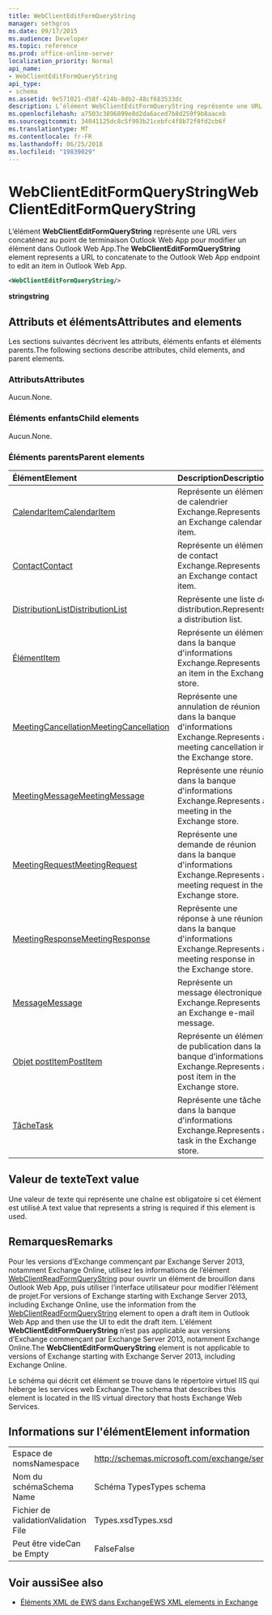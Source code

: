 ```yaml
---
title: WebClientEditFormQueryString
manager: sethgros
ms.date: 09/17/2015
ms.audience: Developer
ms.topic: reference
ms.prod: office-online-server
localization_priority: Normal
api_name:
- WebClientEditFormQueryString
api_type:
- schema
ms.assetid: 9e571021-d58f-424b-8db2-48cf683533dc
description: L’élément WebClientEditFormQueryString représente une URL vers concaténez au point de terminaison Outlook Web App pour modifier un élément dans Outlook Web App.
ms.openlocfilehash: a7503c3896899e8d2da6aced7b8d259f9b8aaceb
ms.sourcegitcommit: 34041125dc8c5f993b21cebfc4f8b72f0fd2cb6f
ms.translationtype: MT
ms.contentlocale: fr-FR
ms.lasthandoff: 06/25/2018
ms.locfileid: "19839029"
---
```

# <a name="webclienteditformquerystring"></a><span data-ttu-id="c37db-103">WebClientEditFormQueryString</span><span class="sxs-lookup"><span data-stu-id="c37db-103">WebClientEditFormQueryString</span></span>

<span data-ttu-id="c37db-104">L’élément **WebClientEditFormQueryString** représente une URL vers concaténez au point de terminaison Outlook Web App pour modifier un élément dans Outlook Web App.</span><span class="sxs-lookup"><span data-stu-id="c37db-104">The **WebClientEditFormQueryString** element represents a URL to concatenate to the Outlook Web App endpoint to edit an item in Outlook Web App.</span></span> 
  
```XML
<WebClientEditFormQueryString/>
```

 <span data-ttu-id="c37db-105">**string**</span><span class="sxs-lookup"><span data-stu-id="c37db-105">**string**</span></span>
## <a name="attributes-and-elements"></a><span data-ttu-id="c37db-106">Attributs et éléments</span><span class="sxs-lookup"><span data-stu-id="c37db-106">Attributes and elements</span></span>

<span data-ttu-id="c37db-107">Les sections suivantes décrivent les attributs, éléments enfants et éléments parents.</span><span class="sxs-lookup"><span data-stu-id="c37db-107">The following sections describe attributes, child elements, and parent elements.</span></span>
  
### <a name="attributes"></a><span data-ttu-id="c37db-108">Attributs</span><span class="sxs-lookup"><span data-stu-id="c37db-108">Attributes</span></span>

<span data-ttu-id="c37db-109">Aucun.</span><span class="sxs-lookup"><span data-stu-id="c37db-109">None.</span></span>
  
### <a name="child-elements"></a><span data-ttu-id="c37db-110">Éléments enfants</span><span class="sxs-lookup"><span data-stu-id="c37db-110">Child elements</span></span>

<span data-ttu-id="c37db-111">Aucun.</span><span class="sxs-lookup"><span data-stu-id="c37db-111">None.</span></span>
  
### <a name="parent-elements"></a><span data-ttu-id="c37db-112">Éléments parents</span><span class="sxs-lookup"><span data-stu-id="c37db-112">Parent elements</span></span>

|<span data-ttu-id="c37db-113">**Élément**</span><span class="sxs-lookup"><span data-stu-id="c37db-113">**Element**</span></span>|<span data-ttu-id="c37db-114">**Description**</span><span class="sxs-lookup"><span data-stu-id="c37db-114">**Description**</span></span>|
|:-----|:-----|
|[<span data-ttu-id="c37db-115">CalendarItem</span><span class="sxs-lookup"><span data-stu-id="c37db-115">CalendarItem</span></span>](calendaritem.md) <br/> |<span data-ttu-id="c37db-116">Représente un élément de calendrier Exchange.</span><span class="sxs-lookup"><span data-stu-id="c37db-116">Represents an Exchange calendar item.</span></span>  <br/> |
|[<span data-ttu-id="c37db-117">Contact</span><span class="sxs-lookup"><span data-stu-id="c37db-117">Contact</span></span>](contact.md) <br/> |<span data-ttu-id="c37db-118">Représente un élément de contact Exchange.</span><span class="sxs-lookup"><span data-stu-id="c37db-118">Represents an Exchange contact item.</span></span>  <br/> |
|[<span data-ttu-id="c37db-119">DistributionList</span><span class="sxs-lookup"><span data-stu-id="c37db-119">DistributionList</span></span>](distributionlist.md) <br/> |<span data-ttu-id="c37db-120">Représente une liste de distribution.</span><span class="sxs-lookup"><span data-stu-id="c37db-120">Represents a distribution list.</span></span>  <br/> |
|[<span data-ttu-id="c37db-121">Élément</span><span class="sxs-lookup"><span data-stu-id="c37db-121">Item</span></span>](item.md) <br/> |<span data-ttu-id="c37db-122">Représente un élément dans la banque d'informations Exchange.</span><span class="sxs-lookup"><span data-stu-id="c37db-122">Represents an item in the Exchange store.</span></span>  <br/> |
|[<span data-ttu-id="c37db-123">MeetingCancellation</span><span class="sxs-lookup"><span data-stu-id="c37db-123">MeetingCancellation</span></span>](meetingcancellation.md) <br/> |<span data-ttu-id="c37db-124">Représente une annulation de réunion dans la banque d'informations Exchange.</span><span class="sxs-lookup"><span data-stu-id="c37db-124">Represents a meeting cancellation in the Exchange store.</span></span>  <br/> |
|[<span data-ttu-id="c37db-125">MeetingMessage</span><span class="sxs-lookup"><span data-stu-id="c37db-125">MeetingMessage</span></span>](meetingmessage.md) <br/> |<span data-ttu-id="c37db-126">Représente une réunion dans la banque d'informations Exchange.</span><span class="sxs-lookup"><span data-stu-id="c37db-126">Represents a meeting in the Exchange store.</span></span>  <br/> |
|[<span data-ttu-id="c37db-127">MeetingRequest</span><span class="sxs-lookup"><span data-stu-id="c37db-127">MeetingRequest</span></span>](meetingrequest.md) <br/> |<span data-ttu-id="c37db-128">Représente une demande de réunion dans la banque d'informations Exchange.</span><span class="sxs-lookup"><span data-stu-id="c37db-128">Represents a meeting request in the Exchange store.</span></span>  <br/> |
|[<span data-ttu-id="c37db-129">MeetingResponse</span><span class="sxs-lookup"><span data-stu-id="c37db-129">MeetingResponse</span></span>](meetingresponse.md) <br/> |<span data-ttu-id="c37db-130">Représente une réponse à une réunion dans la banque d'informations Exchange.</span><span class="sxs-lookup"><span data-stu-id="c37db-130">Represents a meeting response in the Exchange store.</span></span>  <br/> |
|[<span data-ttu-id="c37db-131">Message</span><span class="sxs-lookup"><span data-stu-id="c37db-131">Message</span></span>](message-ex15websvcsotherref.md) <br/> |<span data-ttu-id="c37db-132">Représente un message électronique Exchange.</span><span class="sxs-lookup"><span data-stu-id="c37db-132">Represents an Exchange e-mail message.</span></span>  <br/> |
|[<span data-ttu-id="c37db-133">Objet postItem</span><span class="sxs-lookup"><span data-stu-id="c37db-133">PostItem</span></span>](postitem.md) <br/> |<span data-ttu-id="c37db-134">Représente un élément de publication dans la banque d’informations Exchange.</span><span class="sxs-lookup"><span data-stu-id="c37db-134">Represents a post item in the Exchange store.</span></span>  <br/> |
|[<span data-ttu-id="c37db-135">Tâche</span><span class="sxs-lookup"><span data-stu-id="c37db-135">Task</span></span>](task.md) <br/> |<span data-ttu-id="c37db-136">Représente une tâche dans la banque d'informations Exchange.</span><span class="sxs-lookup"><span data-stu-id="c37db-136">Represents a task in the Exchange store.</span></span>  <br/> |
   
## <a name="text-value"></a><span data-ttu-id="c37db-137">Valeur de texte</span><span class="sxs-lookup"><span data-stu-id="c37db-137">Text value</span></span>

<span data-ttu-id="c37db-138">Une valeur de texte qui représente une chaîne est obligatoire si cet élément est utilisé.</span><span class="sxs-lookup"><span data-stu-id="c37db-138">A text value that represents a string is required if this element is used.</span></span>
  
## <a name="remarks"></a><span data-ttu-id="c37db-139">Remarques</span><span class="sxs-lookup"><span data-stu-id="c37db-139">Remarks</span></span>

<span data-ttu-id="c37db-140">Pour les versions d’Exchange commençant par Exchange Server 2013, notamment Exchange Online, utilisez les informations de l’élément [WebClientReadFormQueryString](webclientreadformquerystring.md) pour ouvrir un élément de brouillon dans Outlook Web App, puis utiliser l’interface utilisateur pour modifier l’élément de projet.</span><span class="sxs-lookup"><span data-stu-id="c37db-140">For versions of Exchange starting with Exchange Server 2013, including Exchange Online, use the information from the [WebClientReadFormQueryString](webclientreadformquerystring.md) element to open a draft item in Outlook Web App and then use the UI to edit the draft item.</span></span> <span data-ttu-id="c37db-141">L’élément **WebClientEditFormQueryString** n’est pas applicable aux versions d’Exchange commençant par Exchange Server 2013, notamment Exchange Online.</span><span class="sxs-lookup"><span data-stu-id="c37db-141">The **WebClientEditFormQueryString** element is not applicable to versions of Exchange starting with Exchange Server 2013, including Exchange Online.</span></span> 
  
<span data-ttu-id="c37db-142">Le schéma qui décrit cet élément se trouve dans le répertoire virtuel IIS qui héberge les services web Exchange.</span><span class="sxs-lookup"><span data-stu-id="c37db-142">The schema that describes this element is located in the IIS virtual directory that hosts Exchange Web Services.</span></span>
  
## <a name="element-information"></a><span data-ttu-id="c37db-143">Informations sur l'élément</span><span class="sxs-lookup"><span data-stu-id="c37db-143">Element information</span></span>

|||
|:-----|:-----|
|<span data-ttu-id="c37db-144">Espace de noms</span><span class="sxs-lookup"><span data-stu-id="c37db-144">Namespace</span></span>  <br/> |http://schemas.microsoft.com/exchange/services/2006/types  <br/> |
|<span data-ttu-id="c37db-145">Nom du schéma</span><span class="sxs-lookup"><span data-stu-id="c37db-145">Schema Name</span></span>  <br/> |<span data-ttu-id="c37db-146">Schéma Types</span><span class="sxs-lookup"><span data-stu-id="c37db-146">Types schema</span></span>  <br/> |
|<span data-ttu-id="c37db-147">Fichier de validation</span><span class="sxs-lookup"><span data-stu-id="c37db-147">Validation File</span></span>  <br/> |<span data-ttu-id="c37db-148">Types.xsd</span><span class="sxs-lookup"><span data-stu-id="c37db-148">Types.xsd</span></span>  <br/> |
|<span data-ttu-id="c37db-149">Peut être vide</span><span class="sxs-lookup"><span data-stu-id="c37db-149">Can be Empty</span></span>  <br/> |<span data-ttu-id="c37db-150">False</span><span class="sxs-lookup"><span data-stu-id="c37db-150">False</span></span>  <br/> |
   
## <a name="see-also"></a><span data-ttu-id="c37db-151">Voir aussi</span><span class="sxs-lookup"><span data-stu-id="c37db-151">See also</span></span>



- [<span data-ttu-id="c37db-152">Éléments XML de EWS dans Exchange</span><span class="sxs-lookup"><span data-stu-id="c37db-152">EWS XML elements in Exchange</span></span>](ews-xml-elements-in-exchange.md)

